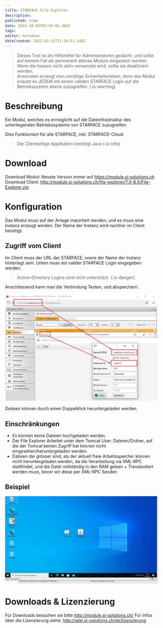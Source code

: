 ```yaml
---
title: STARFACE File Explorer
description: 
published: true
date: 2023-10-05T05:54:01.468Z
tags: 
editor: markdown
dateCreated: 2022-03-31T11:16:51.548Z
---
```


> Dieses Tool ist als Hilfsmittel für Administratoren gedacht, und sollte auf keinem Fall als permanent aktives Moduls eingesetzt werden. <br/> Wenn die Instanz nicht aktiv verwendet wird, sollte sie deaktiviert werden. <br/> Ansonsten erzeugt man unnötige Sicherheitsrisiken, denn das Modul erlaubt es JEDEM mit einem validen STARFACE Login auf die Betriebssystem ebene zuzugreifen.
{.is-warning}


# Beschreibung
Ein Modul, welches es ermöglicht auf die Dateinfrastruktur des unterliegenden Betriebssystems von STARFACE zuzugreifen.

Dies Funktioniert für alle STARFACE, inkl. STARFACE-Cloud.

> Die Clientseitige Applikation benötigt Java
{.is-info}

# Download
Download Modul: Neuste Version immer auf https://module.si-solutions.ch
Download Client: http://module.si-solutions.ch/file-explorer/7.X-8.X/File-Explorer.zip


# Konfiguration
Das Modul muss auf der Anlage importiert werden, und es muss eine Instanz erzeugt werden. 
Der Name der Instanz wird nachher im Client benötigt.

## Zugriff vom Client
Im Client muss der URL der STARFACE, sowie der Name der Instanz hinterlegt sein.
Unten muss ein valider STARFACE Login eingegeben werden.

> Active-Directory Logins sind nicht unterstützt.
{.is-danger}

Anschliessend kann man die Verbindung Testen, und abspeichern.

![Setup.png](/uploads/file-explorer/Setup.png)

Dateien können durch einen Doppelklick heruntergeladen werden.

## Einschränkungen
- Es können keine Dateien hochgeladen werden.
- Der File Explorer Arbeitet unter dem Tomcat User. Dateien/Ordner, auf die der Tomcat keinen Zugriff hat können nicht eingesehen/heruntergeladen werden.
- Dateien die grösser sind, als der aktuell freie Arbeitsspeicher können nicht heruntergeladen werden, da die Verarbeitung via XML-RPC stattfindet, und die Datei vollständig in den RAM gelsen + Transkodiert werden muss, bevor wir diese per XML-RPC Senden

## Beispiel

![Example.gif](/uploads/file-explorer/Example.gif)

# Downloads & Lizenzierung
Für Downloads besuchen sie bitte http://module.si-solutions.ch/
Für Infos über die Lizenzierung siehe: http://wiki.si-solutions.ch/de/lizenzierung
